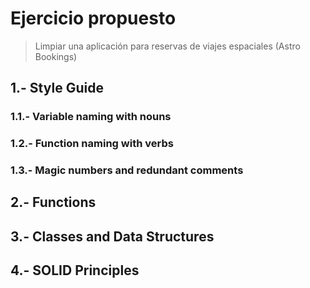 # Ejercicio propuesto

> Limpiar una aplicación para reservas de viajes espaciales (Astro Bookings)

## 1.- Style Guide

### 1.1.- Variable naming with nouns

### 1.2.- Function naming with verbs

### 1.3.- Magic numbers and redundant comments

## 2.- Functions

## 3.- Classes and Data Structures

## 4.- SOLID Principles
